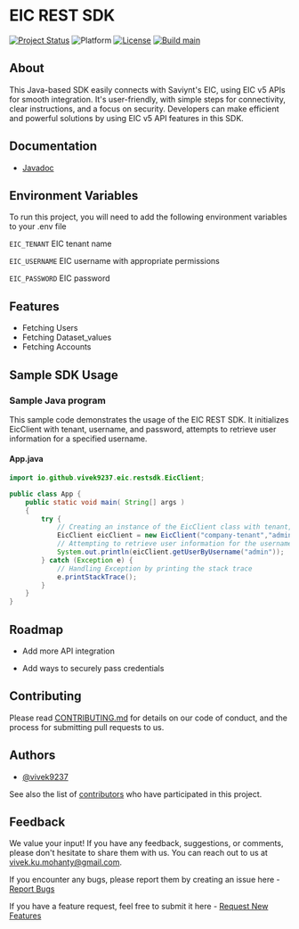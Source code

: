 # EIC REST SDK

[![Project Status](http://opensource.box.com/badges/active.svg)](http://opensource.box.com/badges)
![Platform](https://img.shields.io/badge/java-%3E%3D8-blue)
[![License](https://img.shields.io/badge/license-MIT-blue)](https://raw.githubusercontent.com/vivek9237/eic-sdk-java/main/LICENSE)
[![Build main](https://github.com/vivek9237/eic-sdk-java/actions/workflows/release.yml/badge.svg)](https://github.com/vivek9237/eic-sdk-java/actions/workflows/release.yml)


## About
This Java-based SDK easily connects with Saviynt's EIC, using EIC v5 APIs for smooth integration. It's user-friendly, with simple steps for connectivity, clear instructions, and a focus on security. Developers can make efficient and powerful solutions by using EIC v5 API features in this SDK.

## Documentation
- [Javadoc](https://vivek9237.github.io/eic-sdk-java/javadoc/)

## Environment Variables
To run this project, you will need to add the following environment variables to your .env file

`EIC_TENANT` EIC tenant name

`EIC_USERNAME` EIC username with appropriate permissions

`EIC_PASSWORD` EIC password

## Features

- Fetching Users
- Fetching Dataset_values
- Fetching Accounts

## Sample SDK Usage
### Sample Java program

This sample code demonstrates the usage of the EIC REST SDK.
It initializes EicClient with tenant, username, and password, attempts to retrieve user information for a specified username.

#### App.java
```Java
import io.github.vivek9237.eic.restsdk.EicClient;

public class App {
    public static void main( String[] args )
    {
        try {
            // Creating an instance of the EicClient class with tenant, username, and password parameters
            EicClient eicClient = new EicClient("company-tenant","admin","strongestPassword");
            // Attempting to retrieve user information for the username "admin"
            System.out.println(eicClient.getUserByUsername("admin"));
        } catch (Exception e) {
            // Handling Exception by printing the stack trace
            e.printStackTrace();
        }
    }
}
```
## Roadmap

- Add more API integration

- Add ways to securely pass credentials

## Contributing

Please read [CONTRIBUTING.md](https://github.com/vivek9237/eic-sdk-java/blob/main/CONTRIBUTING.md) for details on our code of conduct, and the process for submitting pull requests to us.

## Authors

- [@vivek9237](https://www.github.com/vivek9237)

See also the list of [contributors](https://github.com/vivek9237/eic-sdk-java/graphs/contributors) who have participated in this project.

## Feedback
We value your input! If you have any feedback, suggestions, or comments, please don't hesitate to share them with us. You can reach out to us at vivek.ku.mohanty@gmail.com.

If you encounter any bugs, please report them by creating an issue here - [Report Bugs](https://github.com/vivek9237/eic-sdk-java/issues/new?assignees=&labels=&projects=&template=bug_report.md&title=)

If you have a feature request, feel free to submit it here - [Request New Features](https://github.com/vivek9237/eic-sdk-java/issues/new?assignees=&labels=&projects=&template=feature_request.md&title=)
